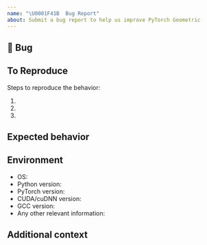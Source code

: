 ```yaml
---
name: "\U0001F41B  Bug Report"
about: Submit a bug report to help us improve PyTorch Geometric
---
```


## 🐛 Bug

<!-- A clear and concise description of what the bug is. -->

## To Reproduce

Steps to reproduce the behavior:

1.
1.
1.

<!-- If you have a code sample, error messages, stack traces, please provide it here as well -->

## Expected behavior

<!-- A clear and concise description of what you expected to happen. -->

## Environment

* OS:
* Python version:
* PyTorch version:
* CUDA/cuDNN version:
* GCC version:
* Any other relevant information:

## Additional context

<!-- Add any other context about the problem here. -->
